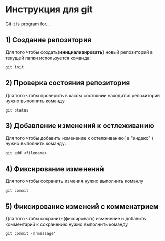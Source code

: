 # Инструкция для git 

Git it is program for...

## 1) Создание репозитория

Для того чтобы создать(**инициализировать**) новый        репозиторий в текущей папки используется команда: 

    git init    

## 2) Проверка состояния репозитория

Для того чтобы проверить в каком состоянии находится репозиторий нужно выполнить команду

    git status
    
## 3) Добавление изменений к остлеживанию

Для того чтобы добавить изменение к остелживанию( в "индекс" ) нужно выполнить команду:

    git add <filename>
    
## 4) Фиксирование изменений

Для того чтобы сохранить измения нужно выполнить команлу

    git commit

## 5) Фиксирование изменеий с комменатрием

Для того чтобы сохранить(фиксировать) изменение и добавить комментарий к сохранению нужно выполнить команду

    git commit -m'message'

